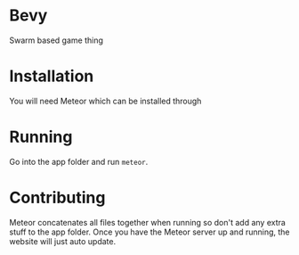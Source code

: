 # Bevy
Swarm based game thing

# Installation
You will need Meteor which can be installed through

# Running
Go into the app folder and run `meteor`.

# Contributing
Meteor concatenates all files together when running so don't add any extra stuff to the app folder.
Once you have the Meteor server up and running, the website will just auto update.
